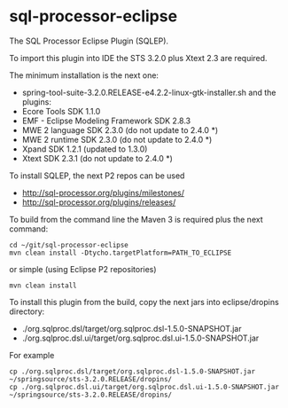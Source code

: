 sql-processor-eclipse
=====================

The SQL Processor Eclipse Plugin (SQLEP).

To import this plugin into IDE the STS 3.2.0 plus Xtext 2.3 are required.

The minimum installation is the next one:
- spring-tool-suite-3.2.0.RELEASE-e4.2.2-linux-gtk-installer.sh
and the plugins:
 - Ecore Tools SDK 1.1.0
 - EMF - Eclipse Modeling Framework SDK 2.8.3
 - MWE 2 language SDK 2.3.0 (do not update to 2.4.0 *)
 - MWE 2 runtime SDK 2.3.0 (do not update to 2.4.0 *)
 - Xpand SDK 1.2.1 (updated to 1.3.0)
 - Xtext SDK 2.3.1 (do not update to 2.4.0 *)

To install SQLEP, the next P2 repos can be used
 - http://sql-processor.org/plugins/milestones/
 - http://sql-processor.org/plugins/releases/

To build from the command line the Maven 3 is required plus the next command:

    cd ~/git/sql-processor-eclipse
    mvn clean install -Dtycho.targetPlatform=PATH_TO_ECLIPSE

or simple (using Eclipse P2 repositories)

    mvn clean install

To install this plugin from the build, copy the next jars into eclipse/dropins directory:
 - ./org.sqlproc.dsl/target/org.sqlproc.dsl-1.5.0-SNAPSHOT.jar
 - ./org.sqlproc.dsl.ui/target/org.sqlproc.dsl.ui-1.5.0-SNAPSHOT.jar

For example

    cp ./org.sqlproc.dsl/target/org.sqlproc.dsl-1.5.0-SNAPSHOT.jar ~/springsource/sts-3.2.0.RELEASE/dropins/
    cp ./org.sqlproc.dsl.ui/target/org.sqlproc.dsl.ui-1.5.0-SNAPSHOT.jar ~/springsource/sts-3.2.0.RELEASE/dropins/

